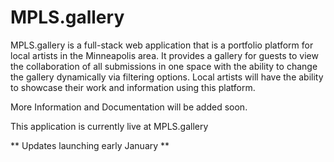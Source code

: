 # MPLS.gallery

MPLS.gallery is a full-stack web application that is a portfolio platform for local artists in the Minneapolis area. It provides a gallery for guests to view the collaboration of all submissions in one space with the ability to change the gallery dynamically via filtering options. Local artists will have the ability to showcase their work and information using this platform.


More Information and Documentation will be added soon.

This application is currently live at MPLS.gallery

** Updates launching early January **
